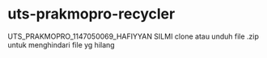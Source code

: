 # uts-prakmopro-recycler
UTS_PRAKMOPRO_1147050069_HAFIYYAN SILMI
clone atau unduh file .zip untuk menghindari file yg hilang
